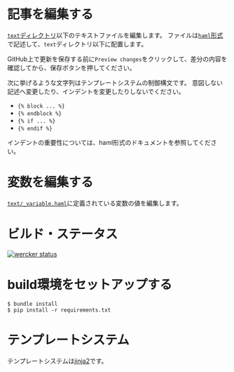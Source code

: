 # 記事を編集する

[`text`ディレクトリ](https://github.com/u360inc/u360inc.github.io/tree/modifies/text)以下のテキストファイルを編集します。
ファイルは[`haml`形式](http://haml.info/)で記述して、`text`ディレクトリ以下に配置します。

GitHub上で更新を保存する前に`Preview changes`をクリックして、差分の内容を確認してから、保存ボタンを押してください。

次に挙げるような文字列はテンプレートシステムの制御構文です。
意図しない記述へ変更したり、インデントを変更したりしないでください。

- `{% block ... %}`
- `{% endblock %}`
- `{% if ... %}`
- `{% endif %}`

インデントの重要性については、haml形式のドキュメントを参照してください。


# 変数を編集する

[`text/_variable.haml`](https://github.com/u360inc/u360inc.github.io/blob/modifies/text/_variable.haml)に定義されている変数の値を編集します。

# ビルド・ステータス

[![wercker status](https://app.wercker.com/status/00ffe257f8c2394ab05e38070a7cf502/m/modifies "wercker status")](https://app.wercker.com/project/bykey/00ffe257f8c2394ab05e38070a7cf502)

# build環境をセットアップする

    $ bundle install
    $ pip install -r requirements.txt

# テンプレートシステム

テンプレートシステムは[jinja2](http://jinja.pocoo.org/)です。

